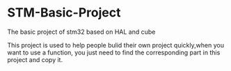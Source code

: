 # STM-Basic-Project
The basic project of stm32 based on HAL and cube

This project is used to help people bulid their own project quickly,when you want to use a function, you just need to find the corresponding part in this project and copy it.
